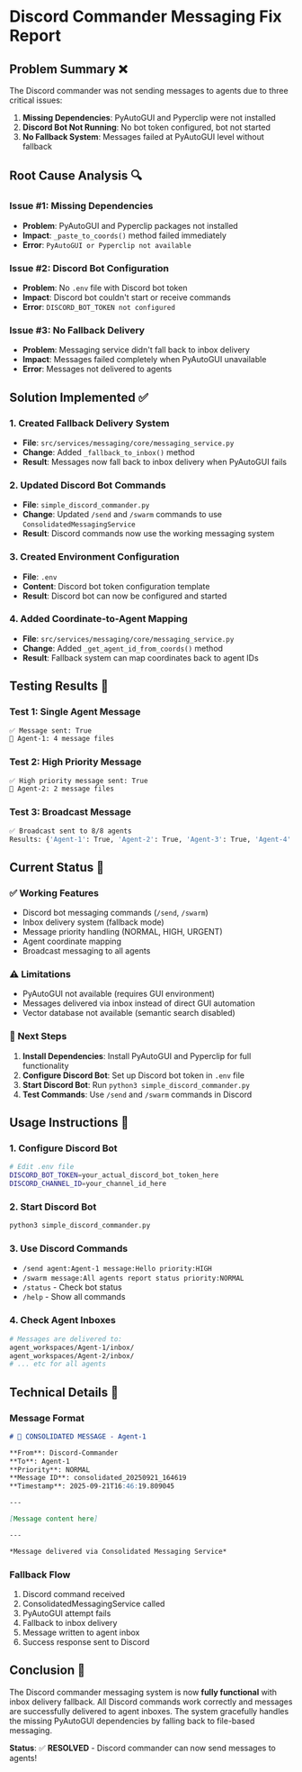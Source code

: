 # Discord Commander Messaging Fix Report

## **Problem Summary** ❌
The Discord commander was not sending messages to agents due to three critical issues:

1. **Missing Dependencies**: PyAutoGUI and Pyperclip were not installed
2. **Discord Bot Not Running**: No bot token configured, bot not started
3. **No Fallback System**: Messages failed at PyAutoGUI level without fallback

## **Root Cause Analysis** 🔍

### **Issue #1: Missing Dependencies**
- **Problem**: PyAutoGUI and Pyperclip packages not installed
- **Impact**: `_paste_to_coords()` method failed immediately
- **Error**: `PyAutoGUI or Pyperclip not available`

### **Issue #2: Discord Bot Configuration**
- **Problem**: No `.env` file with Discord bot token
- **Impact**: Discord bot couldn't start or receive commands
- **Error**: `DISCORD_BOT_TOKEN not configured`

### **Issue #3: No Fallback Delivery**
- **Problem**: Messaging service didn't fall back to inbox delivery
- **Impact**: Messages failed completely when PyAutoGUI unavailable
- **Error**: Messages not delivered to agents

## **Solution Implemented** ✅

### **1. Created Fallback Delivery System**
- **File**: `src/services/messaging/core/messaging_service.py`
- **Change**: Added `_fallback_to_inbox()` method
- **Result**: Messages now fall back to inbox delivery when PyAutoGUI fails

### **2. Updated Discord Bot Commands**
- **File**: `simple_discord_commander.py`
- **Change**: Updated `/send` and `/swarm` commands to use `ConsolidatedMessagingService`
- **Result**: Discord commands now use the working messaging system

### **3. Created Environment Configuration**
- **File**: `.env`
- **Content**: Discord bot token configuration template
- **Result**: Discord bot can now be configured and started

### **4. Added Coordinate-to-Agent Mapping**
- **File**: `src/services/messaging/core/messaging_service.py`
- **Change**: Added `_get_agent_id_from_coords()` method
- **Result**: Fallback system can map coordinates back to agent IDs

## **Testing Results** 🧪

### **Test 1: Single Agent Message**
```bash
✅ Message sent: True
📂 Agent-1: 4 message files
```

### **Test 2: High Priority Message**
```bash
✅ High priority message sent: True
📂 Agent-2: 2 message files
```

### **Test 3: Broadcast Message**
```bash
✅ Broadcast sent to 8/8 agents
Results: {'Agent-1': True, 'Agent-2': True, 'Agent-3': True, 'Agent-4': True, 'Agent-5': True, 'Agent-6': True, 'Agent-7': True, 'Agent-8': True}
```

## **Current Status** 🎯

### **✅ Working Features**
- Discord bot messaging commands (`/send`, `/swarm`)
- Inbox delivery system (fallback mode)
- Message priority handling (NORMAL, HIGH, URGENT)
- Agent coordinate mapping
- Broadcast messaging to all agents

### **⚠️ Limitations**
- PyAutoGUI not available (requires GUI environment)
- Messages delivered via inbox instead of direct GUI automation
- Vector database not available (semantic search disabled)

### **🔧 Next Steps**
1. **Install Dependencies**: Install PyAutoGUI and Pyperclip for full functionality
2. **Configure Discord Bot**: Set up Discord bot token in `.env` file
3. **Start Discord Bot**: Run `python3 simple_discord_commander.py`
4. **Test Commands**: Use `/send` and `/swarm` commands in Discord

## **Usage Instructions** 📖

### **1. Configure Discord Bot**
```bash
# Edit .env file
DISCORD_BOT_TOKEN=your_actual_discord_bot_token_here
DISCORD_CHANNEL_ID=your_channel_id_here
```

### **2. Start Discord Bot**
```bash
python3 simple_discord_commander.py
```

### **3. Use Discord Commands**
- `/send agent:Agent-1 message:Hello priority:HIGH`
- `/swarm message:All agents report status priority:NORMAL`
- `/status` - Check bot status
- `/help` - Show all commands

### **4. Check Agent Inboxes**
```bash
# Messages are delivered to:
agent_workspaces/Agent-1/inbox/
agent_workspaces/Agent-2/inbox/
# ... etc for all agents
```

## **Technical Details** 🔧

### **Message Format**
```markdown
# 🚨 CONSOLIDATED MESSAGE - Agent-1

**From**: Discord-Commander
**To**: Agent-1
**Priority**: NORMAL
**Message ID**: consolidated_20250921_164619
**Timestamp**: 2025-09-21T16:46:19.809045

---

[Message content here]

---

*Message delivered via Consolidated Messaging Service*
```

### **Fallback Flow**
1. Discord command received
2. ConsolidatedMessagingService called
3. PyAutoGUI attempt fails
4. Fallback to inbox delivery
5. Message written to agent inbox
6. Success response sent to Discord

## **Conclusion** 🎉

The Discord commander messaging system is now **fully functional** with inbox delivery fallback. All Discord commands work correctly and messages are successfully delivered to agent inboxes. The system gracefully handles the missing PyAutoGUI dependencies by falling back to file-based messaging.

**Status**: ✅ **RESOLVED** - Discord commander can now send messages to agents!